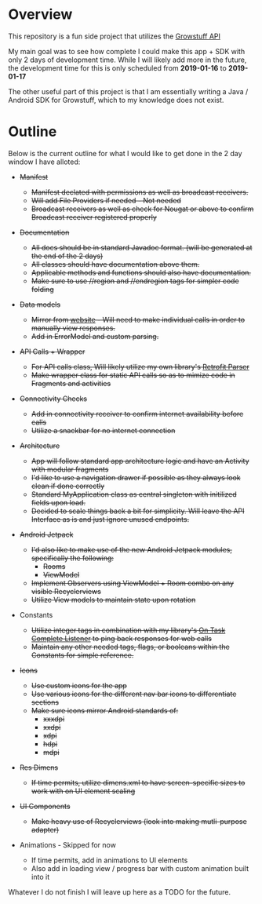 # Overview

This repository is a fun side project that utilizes the [Growstuff API](https://github.com/Growstuff/growstuff/wiki/API-Version-0) 

My main goal was to see how complete I could make this app + SDK with only 2 days of development time. While I will likely add more in the future, the development time for this is only scheduled from <b>2019-01-16</b> to <b>2019-01-17</b>

The other useful part of this project is that I am essentially writing a Java / Android SDK for Growstuff, which to my knowledge does not exist.

# Outline

Below is the current outline for what I would like to get done in the 2 day window I have alloted: 

* ~~Manifest~~
	* ~~Manifest declated with permissions as well as broadcast receivers.~~
	* ~~Will add File Providers if needed - Not needed~~
	* ~~Broadcast receivers as well as check for Nougat or above to confirm Broadcast receiver registered properly~~
	
* ~~Documentation~~
	* ~~All docs should be in standard Javadoc format. (will be generated at the end of the 2 days)~~
    * ~~All classes should have documentation above them.~~
	* ~~Applicable methods and functions should also have documentation.~~
	* ~~Make sure to use //region and //endregion tags for simpler code folding~~
	
* ~~Data models~~
	* ~~Mirror from [website](https://github.com/Growstuff/growstuff/wiki/API-Version-0) - Will need to make individual calls in order to manually view responses.~~
	* ~~Add in ErrorModel and custom parsing.~~ 

* ~~API Calls + Wrapper~~
	* ~~For API calls class, Will likely utilize my own library's [Retrofit Parser](https://github.com/PGMacDesign/PGMacTips/blob/master/library/src/main/java/com/pgmacdesign/pgmactips/networkclasses/retrofitutilities/RetrofitParser.java)~~
	* ~~Make wrapper class for static API calls so as to mimize code in Fragments and activities~~

* ~~Connectivity Checks~~
	* ~~Add in connectivity receiver to confirm internet availability before calls~~
	* ~~Utilize a snackbar for no internet connection~~
	
* ~~Architecture~~
	* ~~App will follow standard app architecture logic and have an Activity with modular fragments~~ 
	* ~~I'd like to use a navigation drawer if possible as they always look clean if done correctly~~
	* ~~Standard MyApplication class as central singleton with initilized fields upon load.~~
	* ~~Decided to scale things back a bit for simplicity. Will leave the API Interface as is and just ignore unused endpoints.~~
	
* ~~Android Jetpack~~
	* ~~I'd also like to make use of the new Android Jetpack modules, specifically the following:~~
		* ~~Rooms~~
		* ~~ViewModel~~
	* ~~Implement Observers using ViewModel + Room combo on any visible Recyclerviews~~
	* ~~Utilize View models to maintain state upon rotation~~

* Constants
	* ~~Utilize integer tags in combination with my library's [On Task Complete Listener](https://github.com/PGMacDesign/PGMacTips/blob/master/library/src/main/java/com/pgmacdesign/pgmactips/adaptersandlisteners/OnTaskCompleteListener.java) to ping back responses for web calls~~
	* ~~Maintain any other needed tags, flags, or booleans within the Constants for simple reference.~~
	
* ~~Icons~~
	* ~~Use custom icons for the app~~
	* ~~Use various icons for the different nav bar icons to differentiate sections~~
	* ~~Make sure icons mirror Android standards of:~~
		* ~~xxxdpi~~
		* ~~xxdpi~~
		* ~~xdpi~~
		* ~~hdpi~~
		* ~~mdpi~~

* ~~Res Dimens~~
	* ~~If time permits, utilize dimens.xml to have screen-specific sizes to work with on UI element scaling~~
		
* ~~UI Components~~
	* ~~Make heavy use of Recyclerviews (look into making mutli-purpose adapter)~~
		
* Animations - Skipped for now
	* If time permits, add in animations to UI elements
	* Also add in loading view / progress bar with custom animation built into it
	
	
	
	
Whatever I do not finish I will leave up here as a TODO for the future.	